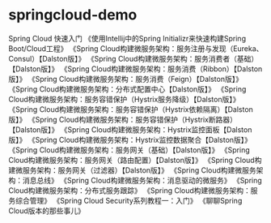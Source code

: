 # springcloud-demo
Spring Cloud 快速入门
《使用Intellij中的Spring Initializr来快速构建Spring Boot/Cloud工程》
《Spring Cloud构建微服务架构：服务注册与发现（Eureka、Consul）【Dalston版】》
《Spring Cloud构建微服务架构：服务消费者（基础）【Dalston版】》
《Spring Cloud构建微服务架构：服务消费（Ribbon）【Dalston版】》
《Spring Cloud构建微服务架构：服务消费（Feign）【Dalston版】》
《Spring Cloud构建微服务架构：分布式配置中心【Dalston版】》
《Spring Cloud构建微服务架构：服务容错保护（Hystrix服务降级）【Dalston版】》
《Spring Cloud构建微服务架构：服务容错保护（Hystrix依赖隔离）【Dalston版】》
《Spring Cloud构建微服务架构：服务容错保护（Hystrix断路器）【Dalston版】》
《Spring Cloud构建微服务架构：Hystrix监控面板【Dalston版】》
《Spring Cloud构建微服务架构：Hystrix监控数据聚合【Dalston版】》
《Spring Cloud构建微服务架构：服务网关（基础）【Dalston版】》
《Spring Cloud构建微服务架构：服务网关（路由配置）【Dalston版】》
《Spring Cloud构建微服务架构：服务网关（过滤器）【Dalston版】》
《Spring Cloud构建微服务架构：消息总线》
《Spring Cloud构建微服务架构：消息驱动的微服务》
《Spring Cloud构建微服务架构：分布式服务跟踪》
《Spring Cloud构建微服务架构：服务综合管理》
《Spring Cloud Security系列教程一：入门》
《聊聊Spring Cloud版本的那些事儿》
